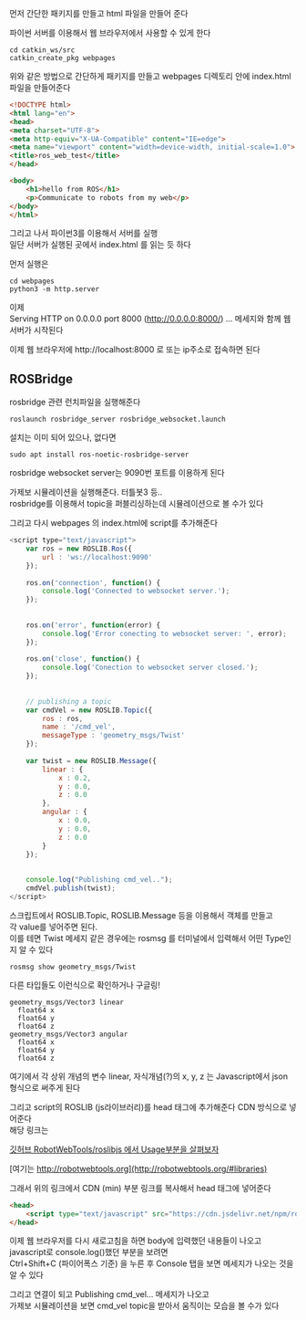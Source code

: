 먼저 간단한 패키지를 만들고 html 파일을 만들어 준다  

파이썬 서버를 이용해서 웹 브라우저에서 사용할 수 있게 한다  

```
cd catkin_ws/src
catkin_create_pkg webpages
```

위와 같은 방법으로 간단하게 패키지를 만들고 webpages 디렉토리 안에 index.html 파일을 만들어준다   

```html
<!DOCTYPE html>
<html lang="en">
<head>
<meta charset="UTF-8">
<meta http-equiv="X-UA-Compatible" content="IE=edge">
<meta name="viewport" content="width=device-width, initial-scale=1.0">
<title>ros_web_test</title>
</head>

<body>
	<h1>hello from ROS</h1>
	<p>Communicate to robots from my web</p>
</body>
</html>
```

그리고 나서 파이썬3를 이용해서 서버를 실행    
일단 서버가 실행된 곳에서 index.html 를 읽는 듯 하다

먼저 실행은 
```
cd webpages
python3 -m http.server
```

이제   
Serving HTTP on 0.0.0.0 port 8000 (http://0.0.0.0:8000/) ... 메세지와 함께 웹서버가 시작된다 

이제 웹 브라우저에 http://localhost:8000 로 또는 ip주소로 접속하면 된다   


## ROSBridge

rosbridge 관련 런치파일을 실행해준다
```
roslaunch rosbridge_server rosbridge_websocket.launch 
```
설치는 이미 되어 있으나, 없다면 
```
sudo apt install ros-noetic-rosbridge-server
```

rosbridge websocket server는 9090번 포트를 이용하게 된다 

가제보 시뮬레이션을 실행해준다. 터틀봇3 등..  
rosbridge를 이용해서 topic을 퍼블리싱하는데 시뮬레이션으로 볼 수가 있다  

그리고 다시 webpages 의 index.html에 script를 추가해준다 

```js
<script type="text/javascript">
	var ros = new ROSLIB.Ros({
		url : 'ws://localhost:9090'
	});
	
	ros.on('connection', function() {
		console.log('Connected to websocket server.');
	});
	 
	
	ros.on('error', function(error) {
		console.log('Error conecting to websocket server: ', error);
	});
	
	ros.on('close', function() {
		console.log('Conection to websocket server closed.');
	});
	
	  
	// publishing a topic
	var cmdVel = new ROSLIB.Topic({
		ros : ros,
		name : '/cmd_vel',
		messageType : 'geometry_msgs/Twist'
	});
	
	var twist = new ROSLIB.Message({
		linear : {
			x : 0.2,
			y : 0.0,
			z : 0.0
		},
		angular : {
			x : 0.0,
			y : 0.0,
			z : 0.0
		}
	});
	
	
	console.log("Publishing cmd_vel..");
	cmdVel.publish(twist);
</script>
```

스크립트에서 ROSLIB.Topic, ROSLIB.Message 등을 이용해서  객체를 만들고   
각 value를 넣어주면 된다.  
이를 테면 Twist 메세지 같은 경우에는 rosmsg 를 터미널에서 입력해서 어떤 Type인지 알 수 있다 
```
rosmsg show geometry_msgs/Twist
```

다른 타입들도 이런식으로 확인하거나 구글링!
```
geometry_msgs/Vector3 linear
  float64 x
  float64 y
  float64 z
geometry_msgs/Vector3 angular
  float64 x
  float64 y
  float64 z
```
여기에서 각 상위 개념의 변수 linear,  자식개념(?)의 x, y, z 는 Javascript에서 json 형식으로 써주게 된다 

그리고 script의 ROSLIB (js라이브러리)를 head 태그에 추가해준다  CDN 방식으로 넣어준다  
해당 링크는 

[깃허브 RobotWebTools/roslibjs 에서 Usage부분을 살펴보자](https://github.com/RobotWebTools/roslibjs)  

[여기는 http://robotwebtools.org](http://robotwebtools.org/#libraries)

그래서 위의 링크에서 CDN (min) 부분 링크를 복사해서 head 태그에 넣어준다  

```html
<head>
	<script type="text/javascript" src="https://cdn.jsdelivr.net/npm/roslib@1/build/roslib.min.js"></script>
</head>
```

이제 웹 브라우저를 다시 새로고침을 하면 body에 입력했던 내용들이 나오고  
javascript로 console.log()했던 부분을 보려면  
Ctrl+Shift+C (파이어폭스 기준) 을 누른 후 
Console 탭을 보면 메세지가 나오는 것을 알 수 있다  

그리고 연결이 되고 Publishing cmd_vel... 메세지가 나오고   
가제보 시뮬레이션을 보면 cmd_vel topic을 받아서 움직이는 모습을 볼 수가 있다   

